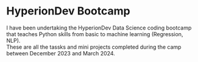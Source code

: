 # HyperionDev Bootcamp
 I have been undertaking the HyperionDev Data Science coding bootcamp that teaches Python skills from basic to machine learning (Regression, NLP).  
 These are all the tassks and mini projects completed during the camp between December 2023 and March 2024.
